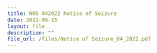```yaml
---
title: NOS 042022 Notice of Seizure
date: 2022-09-15
layout: file
description: ""
file_url: /files/Notice of Seizure_04_2022.pdf
---
```


